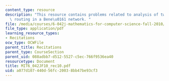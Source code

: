 ```yaml
---
content_type: resource
description: "This resource contains problems related to analysis of two networks,\
  \ routing in a Bene\u0161 network. "
file: /media/courses/6-042j-mathematics-for-computer-science-fall-2010/a077d107440d56fc20038bb47be93cf3_MIT6_042JF10_rec10.pdf
file_type: application/pdf
learning_resource_types:
- Recitations
ocw_type: OCWFile
parent_title: Recitations
parent_type: CourseSection
parent_uid: 088adbb7-d512-5527-c5ec-766f9536ea40
resourcetype: Document
title: MIT6_042JF10_rec10.pdf
uid: a077d107-440d-56fc-2003-8bb47be93cf3
---
```

